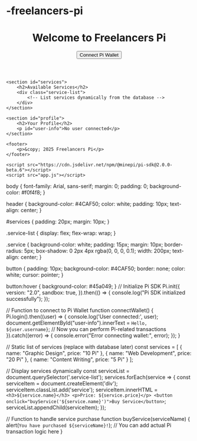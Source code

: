 # -freelancers-pi
<!DOCTYPE html>
<html lang="en">
<head>
    <meta charset="UTF-8">
    <meta name="viewport" content="width=device-width, initial-scale=1.0">
    <title>Freelancers Pi</title>
    <link rel="stylesheet" href="styles.css">
</head>
<body>
    <header>
        <h1>Welcome to Freelancers Pi</h1>
        <button onclick="connectWallet()">Connect Pi Wallet</button>
    </header>

    <section id="services">
        <h2>Available Services</h2>
        <div class="service-list">
            <!-- List services dynamically from the database -->
        </div>
    </section>

    <section id="profile">
        <h2>Your Profile</h2>
        <p id="user-info">No user connected</p>
    </section>

    <footer>
        <p>&copy; 2025 Freelancers Pi</p>
    </footer>

    <script src="https://cdn.jsdelivr.net/npm/@minepi/pi-sdk@2.0.0-beta.6"></script>
    <script src="app.js"></script>
</body>
</html>




body {
    font-family: Arial, sans-serif;
    margin: 0;
    padding: 0;
    background-color: #f0f4f8;
}

header {
    background-color: #4CAF50;
    color: white;
    padding: 10px;
    text-align: center;
}

#services {
    padding: 20px;
    margin: 10px;
}

.service-list {
    display: flex;
    flex-wrap: wrap;
}

.service {
    background-color: white;
    padding: 15px;
    margin: 10px;
    border-radius: 5px;
    box-shadow: 0 2px 4px rgba(0, 0, 0, 0.1);
    width: 200px;
    text-align: center;
}

button {
    padding: 10px;
    background-color: #4CAF50;
    border: none;
    color: white;
    cursor: pointer;
}

button:hover {
    background-color: #45a049;
}
// Initialize Pi SDK
Pi.init({
    version: "2.0",
    sandbox: true,
}).then(() => {
    console.log("Pi SDK initialized successfully");
});

// Function to connect to Pi Wallet
function connectWallet() {
    Pi.login().then((user) => {
        console.log('User connected:', user);
        document.getElementById("user-info").innerText = `Hello, ${user.username}`;
        // Now you can perform Pi-related transactions
    }).catch((error) => {
        console.error("Error connecting wallet:", error);
    });
}


// Static list of services (replace with database later)
const services = [
    { name: "Graphic Design", price: "10 Pi" },
    { name: "Web Development", price: "20 Pi" },
    { name: "Content Writing", price: "5 Pi" }
];

// Display services dynamically
const serviceList = document.querySelector('.service-list');
services.forEach(service => {
    const serviceItem = document.createElement('div');
    serviceItem.classList.add('service');
    serviceItem.innerHTML = `
        <h3>${service.name}</h3>
        <p>Price: ${service.price}</p>
        <button onclick="buyService('${service.name}')">Buy Service</button>
    `;
    serviceList.appendChild(serviceItem);
});

// Function to handle service purchase
function buyService(serviceName) {
    alert(`You have purchased ${serviceName}!`);
    // You can add actual Pi transaction logic here
}





